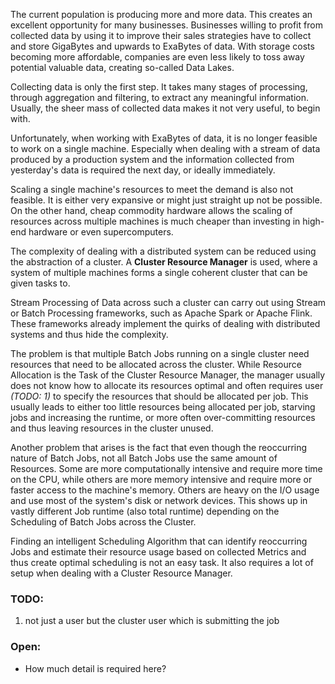 The current population is producing more and more data. This creates an excellent opportunity for many businesses. Businesses willing to profit from collected data by using it to improve their sales strategies have to collect and store GigaBytes and upwards to ExaBytes of data. With storage costs becoming more affordable, companies are even less likely to toss away potential valuable data, creating so-called Data Lakes.

Collecting data is only the first step. It takes many stages of processing, through aggregation and filtering, to extract any meaningful information. Usually, the sheer mass of collected data makes it not very useful, to begin with.

Unfortunately, when working with ExaBytes of data, it is no longer feasible to work on a single machine. Especially when dealing with a stream of data produced by a production system and the information collected from yesterday's data is required the next day, or ideally immediately.

Scaling a single machine's resources to meet the demand is also not feasible. It is either very expansive or might just straight up not be possible. On the other hand, cheap commodity hardware allows the scaling of resources across multiple machines is much cheaper than investing in high-end hardware or even supercomputers.

The complexity of dealing with a distributed system can be reduced using the abstraction of a cluster. A **Cluster Resource Manager** is used, where a system of multiple machines forms a single coherent cluster that can be given tasks to.

Stream Processing of Data across such a cluster can carry out using Stream or Batch Processing frameworks, such as Apache Spark or Apache Flink. These frameworks already implement the quirks of dealing with distributed systems and thus hide the complexity.


The problem is that multiple Batch Jobs running on a single cluster need resources that need to be allocated across the cluster. While Resource Allocation is the Task of the Cluster Resource Manager, the manager usually does not know how to allocate its resources optimal and often requires user *(TODO: 1)* to specify the resources that should be allocated per job. This usually leads to either too little resources being allocated per job, starving jobs and increasing the runtime, or more often over-committing resources and thus leaving resources in the cluster unused.

Another problem that arises is the fact that even though the reoccurring nature of Batch Jobs, not all Batch Jobs use the same amount of Resources. Some are more computationally intensive and require more time on the CPU, while others are more memory intensive and require more or faster access to the machine's memory. Others are heavy on the I/O usage and use most of the system's disk or network devices. This shows up in vastly different Job runtime (also total runtime) depending on the Scheduling of Batch Jobs across the Cluster.

Finding an intelligent Scheduling Algorithm that can identify reoccurring Jobs and estimate their resource usage based on collected Metrics and thus create optimal scheduling is not an easy task. It also requires a lot of setup when dealing with a Cluster Resource Manager.


### TODO:
1. not just a user but the cluster user which is submitting the job

### Open:
- How much detail is required here?

